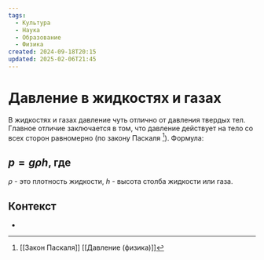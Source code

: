 ```yaml
---
tags:
  - Культура
  - Наука
  - Образование
  - Физика
created: 2024-09-18T20:15
updated: 2025-02-06T21:45
---
```

# Давление в жидкостях и газах

В жидкостях и газах давление чуть отлично от давления твердых тел. Главное отличие заключается в том, что давление действует на тело со всех сторон равномерно (по закону Паскаля [^1]). 
Формула:
## $p=g\rho h$, где
$\rho$ - это плотность жидкости, $h$ - высота столба жидкости или газа.

## Контекст
- 

[^1]: [[Закон Паскаля]]
[[Давление (физика)]]